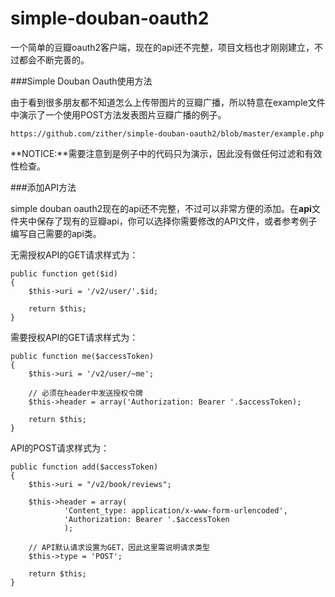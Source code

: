 simple-douban-oauth2
====================

一个简单的豆瓣oauth2客户端，现在的api还不完整，项目文档也才刚刚建立，不过都会不断完善的。

###Simple Douban Oauth使用方法

由于看到很多朋友都不知道怎么上传带图片的豆瓣广播，所以特意在example文件中演示了一个使用POST方法发表图片豆瓣广播的例子。

    https://github.com/zither/simple-douban-oauth2/blob/master/example.php

**NOTICE:**需要注意到是例子中的代码只为演示，因此没有做任何过滤和有效性检查。

###添加API方法

simple douban oauth2现在的api还不完整，不过可以非常方便的添加。在**api**文件夹中保存了现有的豆瓣api，你可以选择你需要修改的API文件，或者参考例子编写自己需要的api类。

无需授权API的GET请求样式为：

    public function get($id)
    {
        $this->uri = '/v2/user/'.$id;

        return $this;
    }

需要授权API的GET请求样式为：

    public function me($accessToken)
    {
        $this->uri = '/v2/user/~me';

        // 必须在header中发送授权令牌
        $this->header = array('Authorization: Bearer '.$accessToken);

        return $this;
    }

API的POST请求样式为：

    public function add($accessToken)
    {
        $this->uri = "/v2/book/reviews";

        $this->header = array(
                'Content_type: application/x-www-form-urlencoded',
                'Authorization: Bearer '.$accessToken
                );

        // API默认请求设置为GET，因此这里需说明请求类型
        $this->type = 'POST';

        return $this;     
    }
